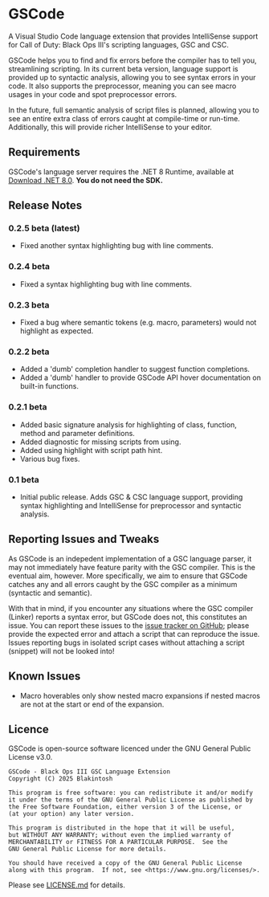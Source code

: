 # GSCode

A Visual Studio Code language extension that provides IntelliSense support for Call of Duty: Black Ops III's scripting languages, GSC and CSC.

GSCode helps you to find and fix errors before the compiler has to tell you, streamlining scripting. In its current beta version, language support is provided up to syntactic analysis, allowing you to see syntax errors in your code. It also supports the preprocessor, meaning you can see macro usages in your code and spot preprocessor errors.

In the future, full semantic analysis of script files is planned, allowing you to see an entire extra class of errors caught at compile-time or run-time. Additionally, this will provide richer IntelliSense to your editor.

## Requirements

GSCode's language server requires the .NET 8 Runtime, available at [Download .NET 8.0](https://dotnet.microsoft.com/en-us/download/dotnet/8.0). **You do not need the SDK.**

## Release Notes

### 0.2.5 beta (latest)
* Fixed another syntax highlighting bug with line comments.

### 0.2.4 beta
* Fixed a syntax highlighting bug with line comments.

### 0.2.3 beta 
* Fixed a bug where semantic tokens (e.g. macro, parameters) would not highlight as expected.

### 0.2.2 beta
* Added a 'dumb' completion handler to suggest function completions.
* Added a 'dumb' handler to provide GSCode API hover documentation on built-in functions.

### 0.2.1 beta
* Added basic signature analysis for highlighting of class, function, method and parameter definitions.
* Added diagnostic for missing scripts from using.
* Added using highlight with script path hint.
* Various bug fixes.

### 0.1 beta
* Initial public release. Adds GSC & CSC language support, providing syntax highlighting and IntelliSense for preprocessor and syntactic analysis.

## Reporting Issues and Tweaks

As GSCode is an indepedent implementation of a GSC language parser, it may not immediately have feature parity with the GSC compiler. This is the eventual aim, however. More specifically, we aim to ensure that GSCode catches any and all errors caught by the GSC compiler as a minimum (syntactic and semantic).

With that in mind, if you encounter any situations where the GSC compiler (Linker) reports a syntax error, but GSCode does not, this constitutes an issue. You can report these issues to the [issue tracker on GitHub](https://github.com/Blakintosh/gscode/issues); please provide the expected error and attach a script that can reproduce the issue. Issues reporting bugs in isolated script cases without attaching a script (snippet) will not be looked into!

## Known Issues

* Macro hoverables only show nested macro expansions if nested macros are not at the start or end of the expansion.

## Licence
GSCode is open-source software licenced under the GNU General Public License v3.0. 

```
GSCode - Black Ops III GSC Language Extension
Copyright (C) 2025 Blakintosh

This program is free software: you can redistribute it and/or modify
it under the terms of the GNU General Public License as published by
the Free Software Foundation, either version 3 of the License, or
(at your option) any later version.

This program is distributed in the hope that it will be useful,
but WITHOUT ANY WARRANTY; without even the implied warranty of
MERCHANTABILITY or FITNESS FOR A PARTICULAR PURPOSE.  See the
GNU General Public License for more details.

You should have received a copy of the GNU General Public License
along with this program.  If not, see <https://www.gnu.org/licenses/>.
```
Please see [LICENSE.md](https://github.com/Blakintosh/gscode/blob/main/LICENSE.md) for details.